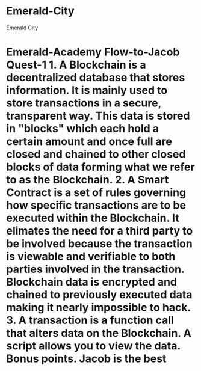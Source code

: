 # Emerald-City
Emerald City
# Emerald-Academy Flow-to-Jacob Quest-1 1. A Blockchain is a decentralized database that stores  information. It is mainly used to store transactions in a secure, transparent way. This data is stored in "blocks" which each hold a certain amount and once full are closed and chained to other closed blocks of data forming what we refer to as the Blockchain. 2. A Smart Contract is a set of rules governing how specific transactions are to be executed within the Blockchain. It elimates the need for a third party to be involved because the transaction is viewable and verifiable to both parties involved in the transaction. Blockchain data is encrypted and chained to previously executed data making it nearly impossible to hack. 3.  A transaction is a function call that alters data on the Blockchain. A script allows you to view the data.  Bonus points. Jacob is the best
